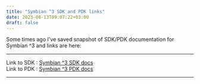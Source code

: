 ```yaml
---
title: "Symbian ^3 SDK and PDK links"
date: 2023-08-13T09:07:22+03:00
draft: false
---
```


Some times ago I've saved snapshot of SDK/PDK documentation for Symbian ^3 and links are here:

---------------

Link to SDK :  [Symbian ^3 SDK docs](/s3/sdk/index.html "Symbian ^3 SDK docs")  
Link to PDK :  [Symbian ^3 PDK docs](/s3/pdk/index.html "Symbian ^3 PDK docs")  

---------------